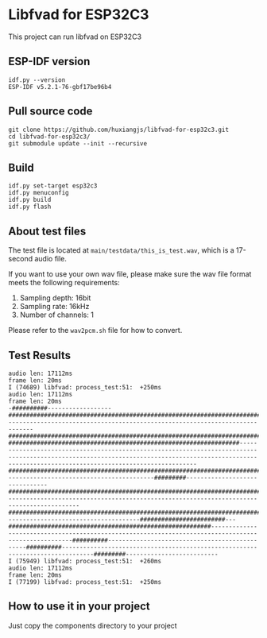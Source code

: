 # Libfvad for ESP32C3
This project can run libfvad on ESP32C3

## ESP-IDF version
```shell
idf.py --version
ESP-IDF v5.2.1-76-gbf17be96b4
```

## Pull source code
```shell
git clone https://github.com/huxiangjs/libfvad-for-esp32c3.git
cd libfvad-for-esp32c3/
git submodule update --init --recursive
```

## Build
```shell
idf.py set-target esp32c3
idf.py menuconfig
idf.py build
idf.py flash
```

## About test files
The test file is located at `main/testdata/this_is_test.wav`, which is a 17-second audio file.

If you want to use your own wav file, please make sure the wav file format meets the following requirements:
1. Sampling depth: 16bit
2. Sampling rate: 16kHz
3. Number of channels: 1

Please refer to the `wav2pcm.sh` file for how to convert.


## Test Results
```
audio len: 17112ms
frame len: 20ms
I (74689) libfvad: process_test:51:  +250ms
audio len: 17112ms
frame len: 20ms
-##########------------------########################################################################################################################################################################################################################################################################################################################################################################------------------------------------------------------------------------------#############################################################################################-#################################################################------------------------------------------------------------------------------------------------------------------------------------------------------------------------------------------------------##############################################################################------------------------------------------#########-------------------------------################################################################################################################################-------------------------------------------------------------------------------------------########################################################################################################--------------------------------------########################---#########################################################-----------------------------------------------------------------------------------------------------##########-----------------------------------------------##########-------------------------------------------------------------------------------#########--------------------------
I (75949) libfvad: process_test:51:  +260ms
audio len: 17112ms
frame len: 20ms
I (77199) libfvad: process_test:51:  +250ms
```

## How to use it in your project

Just copy the components directory to your project

